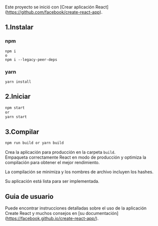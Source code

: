 Este proyecto se inició con [Crear aplicación React] (https://github.com/facebook/create-react-app).

## 1.Instalar

### npm

```
npm i
o
npm i --legacy-peer-deps
```

### yarn

```
yarn install
```

## 2.Iniciar

```sh
npm start
or
yarn start
```

## 3.Compilar

```sh
npm run build or yarn build
```

Crea la aplicación para producción en la carpeta `build`.<br>
Empaqueta correctamente React en modo de producción y optimiza la compilación para obtener el mejor rendimiento.

La compilación se minimiza y los nombres de archivo incluyen los hashes.<br>

Su aplicación está lista para ser implementada.

## Guia de usuario

Puede encontrar instrucciones detalladas sobre el uso de la aplicación Create React y muchos consejos en [su documentación] (https://facebook.github.io/create-react-app/).
